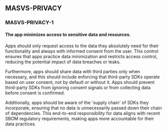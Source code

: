 ##  MASVS-PRIVACY

### MASVS-PRIVACY-1

#### The app minimizes access to sensitive data and resources.

Apps should only request access to the data they absolutely need for their functionality and always with informed consent from the user. This control ensures that apps practice data minimization and restricts access control, reducing the potential impact of data breaches or leaks.

Furthermore, apps should share data with third parties only when necessary, and this should include enforcing that third-party SDKs operate based on user consent, not by default or without it. Apps should prevent third-party SDKs from ignoring consent signals or from collecting data before consent is confirmed.

Additionally, apps should be aware of the 'supply chain' of SDKs they incorporate, ensuring that no data is unnecessarily passed down their chain of dependencies. This end-to-end responsibility for data aligns with recent SBOM regulatory requirements, making apps more accountable for their data practices.